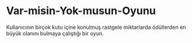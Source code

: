 # Var-misin-Yok-musun-Oyunu
Kullanıcının birçok kutu içine konulmuş rastgele miktarlarda ödüllerden en büyük olanını bulmaya çalıştığı bir oyun.
